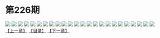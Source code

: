 # 第226期
![](https://mao.mhtupian.com/uploads/img/7563/192464/manhua_12_20150727_2015072709112856290.jpg)
![](https://mao.mhtupian.com/uploads/img/7563/192464/manhua_12_20150727_2015072709113886176.jpg)
![](https://mao.mhtupian.com/uploads/img/7563/192464/manhua_12_20150727_2015072709114368546.jpg)
![](https://mao.mhtupian.com/uploads/img/7563/192464/manhua_12_20150727_2015072709114674811.jpg)
![](https://mao.mhtupian.com/uploads/img/7563/192464/manhua_12_20150727_2015072709115036284.jpg)
![](https://mao.mhtupian.com/uploads/img/7563/192464/manhua_12_20150727_2015072709115393636.jpg)
![](https://mao.mhtupian.com/uploads/img/7563/192464/manhua_12_20150727_2015072709115677280.jpg)
![](https://mao.mhtupian.com/uploads/img/7563/192464/manhua_12_20150727_2015072709120019956.jpg)
![](https://mao.mhtupian.com/uploads/img/7563/192464/manhua_12_20150727_2015072709120447743.jpg)
![](https://mao.mhtupian.com/uploads/img/7563/192464/manhua_12_20150727_2015072709120720763.jpg)
![](https://mao.mhtupian.com/uploads/img/7563/192464/manhua_12_20150727_2015072709120959822.jpg)
![](https://mao.mhtupian.com/uploads/img/7563/192464/manhua_12_20150727_2015072709121180238.jpg)
![](https://mao.mhtupian.com/uploads/img/7563/192464/manhua_12_20150727_2015072709121699104.jpg)
![](https://mao.mhtupian.com/uploads/img/7563/192464/manhua_12_20150727_2015072709122267247.jpg)
![](https://mao.mhtupian.com/uploads/img/7563/192464/manhua_12_20150727_2015072709122492111.jpg)
![](https://mao.mhtupian.com/uploads/img/7563/192464/manhua_12_20150727_2015072709122772844.jpg)
![](https://mao.mhtupian.com/uploads/img/7563/192464/manhua_12_20150727_2015072709123127773.jpg)
![](https://mao.mhtupian.com/uploads/img/7563/192464/manhua_12_20150727_2015072709123480677.jpg)
![](https://mao.mhtupian.com/uploads/img/7563/192464/manhua_12_20150727_2015072709124012005.jpg)
![](https://mao.mhtupian.com/uploads/img/7563/192464/manhua_12_20150727_2015072709124440283.jpg)
![](https://mao.mhtupian.com/uploads/img/7563/192464/manhua_12_20150727_2015072709124668389.jpg)
![](https://mao.mhtupian.com/uploads/img/7563/192464/manhua_12_20150727_2015072709125068779.jpg)
![](https://mao.mhtupian.com/uploads/img/7563/192464/manhua_12_20150727_2015072709125290612.jpg)
![](https://mao.mhtupian.com/uploads/img/7563/192464/manhua_12_20150727_2015072709125494781.jpg)
[【上一章】](./57.md)
[【目录】](./READMD.md)
[【下一章】](./59.md)
